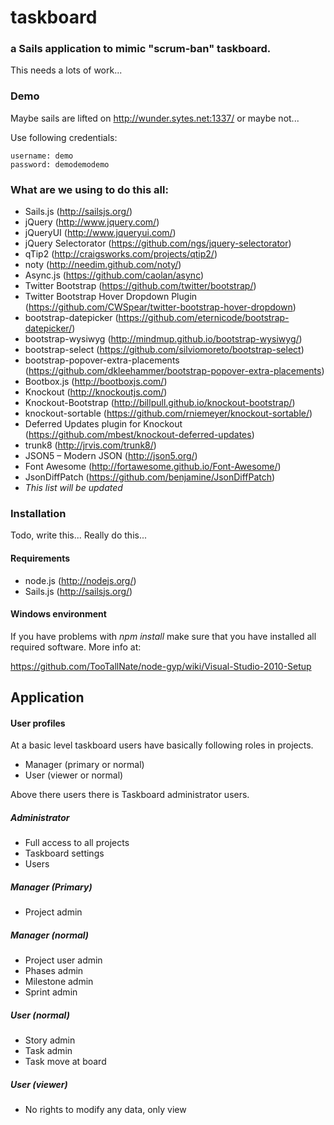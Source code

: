 # taskboard
### a Sails application to mimic "scrum-ban" taskboard.

This needs a lots of work...

### Demo

Maybe sails are lifted on http://wunder.sytes.net:1337/ or maybe not...

Use following credentials:
```
username: demo
password: demodemodemo
```

### What are we using to do this all:
- Sails.js (http://sailsjs.org/)
- jQuery (http://www.jquery.com/)
- jQueryUI (http://www.jqueryui.com/)
- jQuery Selectorator (https://github.com/ngs/jquery-selectorator)
- qTip2 (http://craigsworks.com/projects/qtip2/)
- noty (http://needim.github.com/noty/)
- Async.js (https://github.com/caolan/async)
- Twitter Bootstrap (https://github.com/twitter/bootstrap/)
- Twitter Bootstrap Hover Dropdown Plugin (https://github.com/CWSpear/twitter-bootstrap-hover-dropdown)
- bootstrap-datepicker (https://github.com/eternicode/bootstrap-datepicker/)
- bootstrap-wysiwyg (http://mindmup.github.io/bootstrap-wysiwyg/)
- bootstrap-select (https://github.com/silviomoreto/bootstrap-select)
- bootstrap-popover-extra-placements (https://github.com/dkleehammer/bootstrap-popover-extra-placements)
- Bootbox.js (http://bootboxjs.com/)
- Knockout (http://knockoutjs.com/)
- Knockout-Bootstrap (http://billpull.github.io/knockout-bootstrap/)
- knockout-sortable (https://github.com/rniemeyer/knockout-sortable/)
- Deferred Updates plugin for Knockout (https://github.com/mbest/knockout-deferred-updates)
- trunk8 (http://jrvis.com/trunk8/)
- JSON5 – Modern JSON (http://json5.org/)
- Font Awesome (http://fortawesome.github.io/Font-Awesome/)
- JsonDiffPatch (https://github.com/benjamine/JsonDiffPatch)
- <em>This list will be updated</em>

### Installation
Todo, write this... Really do this...

#### Requirements
- node.js (http://nodejs.org/)
- Sails.js (http://sailsjs.org/)

#### Windows environment
If you have problems with <em>npm install</em> make sure that you have installed all required software. More info at:

https://github.com/TooTallNate/node-gyp/wiki/Visual-Studio-2010-Setup

## Application

#### User profiles
At a basic level taskboard users have basically following roles in projects.
- Manager (primary or normal)
- User (viewer or normal)

Above there users there is Taskboard administrator users.

##### Administrator
- Full access to all projects
- Taskboard settings
- Users

##### Manager (Primary)
- Project admin

##### Manager (normal)
- Project user admin
- Phases admin
- Milestone admin
- Sprint admin

##### User (normal)
- Story admin
- Task admin
- Task move at board

##### User (viewer)
- No rights to modify any data, only view

